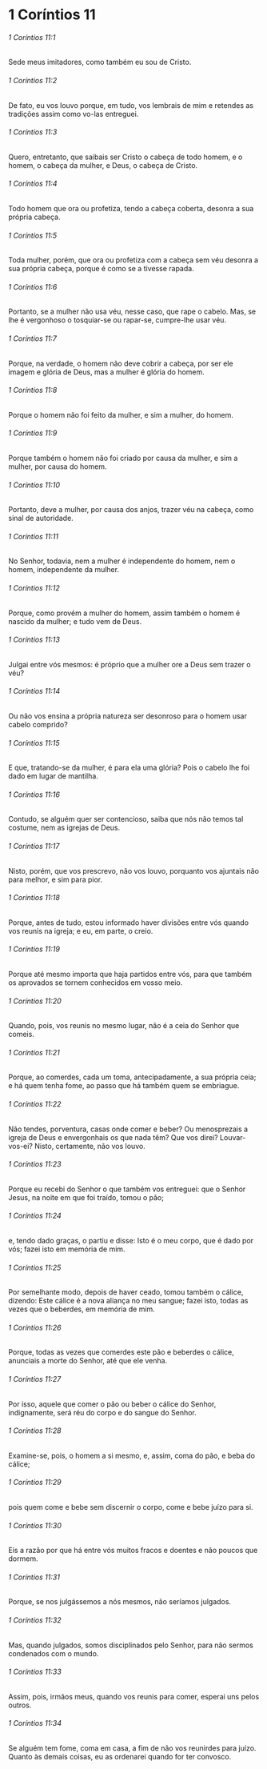 # 1 Coríntios 11

###### 1 Coríntios 11:1

Sede meus imitadores, como também eu sou de Cristo.

###### 1 Coríntios 11:2

De fato, eu vos louvo porque, em tudo, vos lembrais de mim e retendes as tradições assim como vo-las entreguei.

###### 1 Coríntios 11:3

Quero, entretanto, que saibais ser Cristo o cabeça de todo homem, e o homem, o cabeça da mulher, e Deus, o cabeça de Cristo.

###### 1 Coríntios 11:4

Todo homem que ora ou profetiza, tendo a cabeça coberta, desonra a sua própria cabeça.

###### 1 Coríntios 11:5

Toda mulher, porém, que ora ou profetiza com a cabeça sem véu desonra a sua própria cabeça, porque é como se a tivesse rapada.

###### 1 Coríntios 11:6

Portanto, se a mulher não usa véu, nesse caso, que rape o cabelo. Mas, se lhe é vergonhoso o tosquiar-se ou rapar-se, cumpre-lhe usar véu.

###### 1 Coríntios 11:7

Porque, na verdade, o homem não deve cobrir a cabeça, por ser ele imagem e glória de Deus, mas a mulher é glória do homem.

###### 1 Coríntios 11:8

Porque o homem não foi feito da mulher, e sim a mulher, do homem.

###### 1 Coríntios 11:9

Porque também o homem não foi criado por causa da mulher, e sim a mulher, por causa do homem.

###### 1 Coríntios 11:10

Portanto, deve a mulher, por causa dos anjos, trazer véu na cabeça, como sinal de autoridade.

###### 1 Coríntios 11:11

No Senhor, todavia, nem a mulher é independente do homem, nem o homem, independente da mulher.

###### 1 Coríntios 11:12

Porque, como provém a mulher do homem, assim também o homem é nascido da mulher; e tudo vem de Deus.

###### 1 Coríntios 11:13

Julgai entre vós mesmos: é próprio que a mulher ore a Deus sem trazer o véu?

###### 1 Coríntios 11:14

Ou não vos ensina a própria natureza ser desonroso para o homem usar cabelo comprido?

###### 1 Coríntios 11:15

E que, tratando-se da mulher, é para ela uma glória? Pois o cabelo lhe foi dado em lugar de mantilha.

###### 1 Coríntios 11:16

Contudo, se alguém quer ser contencioso, saiba que nós não temos tal costume, nem as igrejas de Deus.

###### 1 Coríntios 11:17

Nisto, porém, que vos prescrevo, não vos louvo, porquanto vos ajuntais não para melhor, e sim para pior.

###### 1 Coríntios 11:18

Porque, antes de tudo, estou informado haver divisões entre vós quando vos reunis na igreja; e eu, em parte, o creio.

###### 1 Coríntios 11:19

Porque até mesmo importa que haja partidos entre vós, para que também os aprovados se tornem conhecidos em vosso meio.

###### 1 Coríntios 11:20

Quando, pois, vos reunis no mesmo lugar, não é a ceia do Senhor que comeis.

###### 1 Coríntios 11:21

Porque, ao comerdes, cada um toma, antecipadamente, a sua própria ceia; e há quem tenha fome, ao passo que há também quem se embriague.

###### 1 Coríntios 11:22

Não tendes, porventura, casas onde comer e beber? Ou menosprezais a igreja de Deus e envergonhais os que nada têm? Que vos direi? Louvar-vos-ei? Nisto, certamente, não vos louvo.

###### 1 Coríntios 11:23

Porque eu recebi do Senhor o que também vos entreguei: que o Senhor Jesus, na noite em que foi traído, tomou o pão;

###### 1 Coríntios 11:24

e, tendo dado graças, o partiu e disse: Isto é o meu corpo, que é dado por vós; fazei isto em memória de mim.

###### 1 Coríntios 11:25

Por semelhante modo, depois de haver ceado, tomou também o cálice, dizendo: Este cálice é a nova aliança no meu sangue; fazei isto, todas as vezes que o beberdes, em memória de mim.

###### 1 Coríntios 11:26

Porque, todas as vezes que comerdes este pão e beberdes o cálice, anunciais a morte do Senhor, até que ele venha.

###### 1 Coríntios 11:27

Por isso, aquele que comer o pão ou beber o cálice do Senhor, indignamente, será réu do corpo e do sangue do Senhor.

###### 1 Coríntios 11:28

Examine-se, pois, o homem a si mesmo, e, assim, coma do pão, e beba do cálice;

###### 1 Coríntios 11:29

pois quem come e bebe sem discernir o corpo, come e bebe juízo para si.

###### 1 Coríntios 11:30

Eis a razão por que há entre vós muitos fracos e doentes e não poucos que dormem.

###### 1 Coríntios 11:31

Porque, se nos julgássemos a nós mesmos, não seríamos julgados.

###### 1 Coríntios 11:32

Mas, quando julgados, somos disciplinados pelo Senhor, para não sermos condenados com o mundo.

###### 1 Coríntios 11:33

Assim, pois, irmãos meus, quando vos reunis para comer, esperai uns pelos outros.

###### 1 Coríntios 11:34

Se alguém tem fome, coma em casa, a fim de não vos reunirdes para juízo. Quanto às demais coisas, eu as ordenarei quando for ter convosco.

